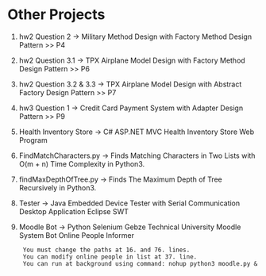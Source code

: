 # Other Projects


1) hw2 Question 2 -> Military Method Design with Factory Method Design Pattern >> P4

2) hw2 Question 3.1 -> TPX Airplane Model Design with Factory Method Design Pattern >> P6

3) hw2 Question 3.2 & 3.3 -> TPX Airplane Model Design with Abstract Factory Design Pattern >> P7

4) hw3 Question 1 -> Credit Card Payment System with Adapter Design Pattern >> P9
    
5) Health Inventory Store -> C# ASP.NET MVC Health Inventory Store Web Program

6) FindMatchCharacters.py -> Finds Matching Characters in Two Lists with O(m + n) Time Complexity in Python3.

7) findMaxDepthOfTree.py -> Finds The Maximum Depth of Tree Recursively in Python3.

8) Tester -> Java Embedded Device Tester with Serial Communication Desktop Application Eclipse SWT

9) Moodle Bot -> Python Selenium Gebze Technical University Moodle System Bot Online People Informer

        You must change the paths at 16. and 76. lines.
        You can modify online people in list at 37. line.
        You can run at background using command: nohup python3 moodle.py &
         
        
